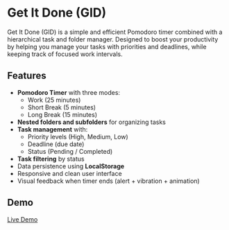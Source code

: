 # Get It Done (GID)

Get It Done (GID) is a simple and efficient Pomodoro timer combined with a hierarchical task and folder manager. Designed to boost your productivity by helping you manage your tasks with priorities and deadlines, while keeping track of focused work intervals.

## Features

- **Pomodoro Timer** with three modes:
  - Work (25 minutes)
  - Short Break (5 minutes)
  - Long Break (15 minutes)
- **Nested folders and subfolders** for organizing tasks
- **Task management** with:
  - Priority levels (High, Medium, Low)
  - Deadline (due date)
  - Status (Pending / Completed)
- **Task filtering** by status
- Data persistence using **LocalStorage**
- Responsive and clean user interface
- Visual feedback when timer ends (alert + vibration + animation)

  
## Demo
[Live Demo](https://edmon-nascimento.github.io/GID---Get-It-Done/)

